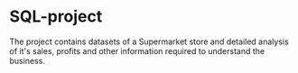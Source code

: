 # SQL-project
The project contains datasets of a Supermarket store and detailed analysis of it's sales, profits and other information required to understand the business.
